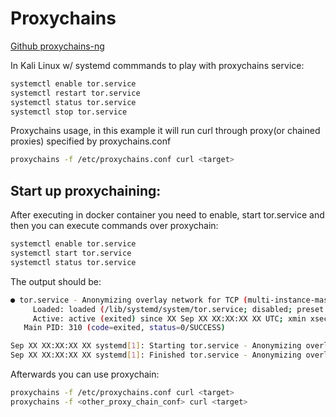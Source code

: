 # Proxychains

[Github proxychains-ng](https://github.com/rofl0r/proxychains-ng)

In Kali Linux w/ systemd commmands to play with proxychains service:

```bash
systemctl enable tor.service
systemctl restart tor.service
systemctl status tor.service
systemctl stop tor.service
```

Proxychains usage, in this example it will run curl through proxy(or chained proxies) specified by proxychains.conf

```bash
proxychains -f /etc/proxychains.conf curl <target>
```

## Start up proxychaining:

After executing in docker container you need to enable, start tor.service and then you can execute commands over proxychain:

```bash
systemctl enable tor.service
systemctl start tor.service
systemctl status tor.service
```

The output should be:

```bash
● tor.service - Anonymizing overlay network for TCP (multi-instance-master)
     Loaded: loaded (/lib/systemd/system/tor.service; disabled; preset: disabled)
     Active: active (exited) since XX Sep XX XX:XX:XX XX UTC; xmin xsec ago
   Main PID: 310 (code=exited, status=0/SUCCESS)

Sep XX XX:XX:XX XX systemd[1]: Starting tor.service - Anonymizing overlay network for TCP (multi-instance-master)...
Sep XX XX:XX:XX XX systemd[1]: Finished tor.service - Anonymizing overlay network for TCP (multi-instance-master).
```

Afterwards you can use proxychain:

```bash
proxychains -f /etc/proxychains.conf curl <target>
proxychains -f <other_proxy_chain_conf> curl <target>
```